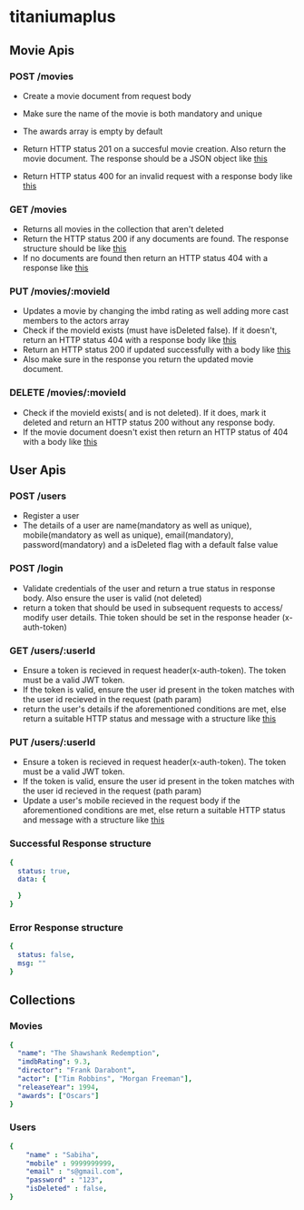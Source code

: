 # titaniumaplus

## Movie Apis

### POST /movies
- Create a movie document from request body
- Make sure the name of the movie is both mandatory and unique
- The awards array is empty by default
- Return HTTP status 201 on a succesful movie creation. Also return the movie document. The response should be a JSON object like [this](#successful-response-structure) 

- Return HTTP status 400 for an invalid request with a response body like [this](#error-response-structure)

### GET /movies
- Returns all movies in the collection that aren't deleted
- Return the HTTP status 200 if any documents are found. The response structure should be like [this](#successful-response-structure) 
- If no documents are found then return an HTTP status 404 with a response like [this](#error-response-structure) 

### PUT /movies/:movieId
- Updates a movie by changing the imbd rating as well adding more cast members to the actors array
- Check if the movieId exists (must have isDeleted false). If it doesn't, return an HTTP status 404 with a response body like [this](#error-response-structure) 
- Return an HTTP status 200 if updated successfully with a body like [this](#successful-response-structure) 
- Also make sure in the response you return the updated movie document. 

### DELETE /movies/:movieId

- Check if the movieId exists( and is not deleted). If it does, mark it deleted and return an HTTP status 200 without any response body.
- If the movie document doesn't exist then return an HTTP status of 404 with a body like [this](#error-response-structure) 

## User Apis

### POST /users
- Register a user 
- The details of a user are name(mandatory as well as unique), mobile(mandatory as well as unique), email(mandatory), password(mandatory) and a isDeleted flag with a default false value

### POST /login
- Validate credentials of the user and return a true status in response body. Also ensure the user is valid (not deleted) 
- return a token that should be used in subsequent requests to access/ modify user details. Thie token should be set in the response header (x-auth-token)

### GET /users/:userId
- Ensure a token is recieved in request header(x-auth-token). The token must be a valid JWT token.
- If the token is valid, ensure the user id present in the token matches with the user id recieved in the request (path param)
- return the user's details if the aforementioned conditions are met, else return a suitable HTTP status and message with a structure like [this](#error-response-structure) 

### PUT /users/:userId
- Ensure a token is recieved in request header(x-auth-token). The token must be a valid JWT token.
- If the token is valid, ensure the user id present in the token matches with the user id recieved in the request (path param)
- Update a user's mobile recieved in the request body if the aforementioned conditions are met, else return a suitable HTTP status and message with a structure like [this](#error-response-structure) 

### Successful Response structure
```yaml
{
  status: true,
  data: {

  }
}
```
### Error Response structure
```yaml
{
  status: false,
  msg: ""
}
```

## Collections
### Movies
```yaml
{
  "name": "The Shawshank Redemption",
  "imdbRating": 9.3,
  "director": "Frank Darabont",
  "actor": ["Tim Robbins", "Morgan Freeman"],
  "releaseYear": 1994,
  "awards": ["Oscars"]
}
```
### Users
```yaml
{
    "name" : "Sabiha",
    "mobile" : 9999999999,
    "email" : "s@gmail.com",
    "password" : "123",
    "isDeleted" : false,
}
```



